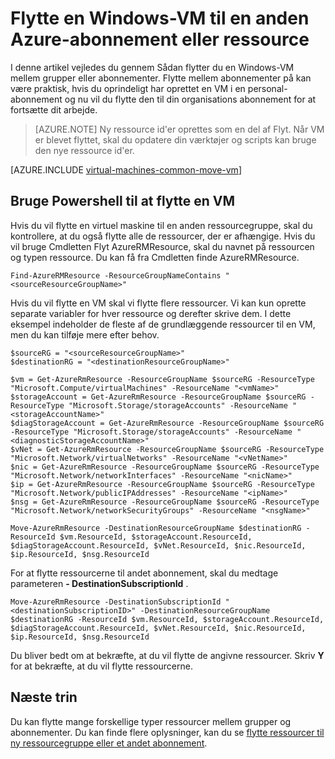 <properties
    pageTitle="Flytte en Windows VM | Microsoft Azure"
    description="Flytte en Windows-VM til en anden Azure-abonnement eller ressource i implementeringsmodel ressourcestyring."
    services="virtual-machines-windows"
    documentationCenter=""
    authors="cynthn"
    manager="timlt"
    editor=""
    tags="azure-resource-manager"/>

<tags
    ms.service="virtual-machines-windows"
    ms.workload="infrastructure-services"
    ms.tgt_pltfrm="na"
    ms.devlang="na"
    ms.topic="article"
    ms.date="08/08/2016"
    ms.author="cynthn"/>

    


# <a name="move-a-windows-vm-to-another-azure-subscription-or-resource-group"></a>Flytte en Windows-VM til en anden Azure-abonnement eller ressource 

I denne artikel vejledes du gennem Sådan flytter du en Windows-VM mellem grupper eller abonnementer. Flytte mellem abonnementer på kan være praktisk, hvis du oprindeligt har oprettet en VM i en personal-abonnement og nu vil du flytte den til din organisations abonnement for at fortsætte dit arbejde.

> [AZURE.NOTE] Ny ressource id'er oprettes som en del af Flyt. Når VM er blevet flyttet, skal du opdatere din værktøjer og scripts kan bruge den nye ressource id'er. 


[AZURE.INCLUDE [virtual-machines-common-move-vm](../../includes/virtual-machines-common-move-vm.md)]


## <a name="use-powershell-to-move-a-vm"></a>Bruge Powershell til at flytte en VM

Hvis du vil flytte en virtuel maskine til en anden ressourcegruppe, skal du kontrollere, at du også flytte alle de ressourcer, der er afhængige. Hvis du vil bruge Cmdletten Flyt AzureRMResource, skal du navnet på ressourcen og typen ressource. Du kan få fra Cmdletten finde AzureRMResource.

    Find-AzureRMResource -ResourceGroupNameContains "<sourceResourceGroupName>"
    

Hvis du vil flytte en VM skal vi flytte flere ressourcer. Vi kan kun oprette separate variabler for hver ressource og derefter skrive dem. I dette eksempel indeholder de fleste af de grundlæggende ressourcer til en VM, men du kan tilføje mere efter behov.

    $sourceRG = "<sourceResourceGroupName>"
    $destinationRG = "<destinationResourceGroupName>"
    
    $vm = Get-AzureRmResource -ResourceGroupName $sourceRG -ResourceType "Microsoft.Compute/virtualMachines" -ResourceName "<vmName>"
    $storageAccount = Get-AzureRmResource -ResourceGroupName $sourceRG -ResourceType "Microsoft.Storage/storageAccounts" -ResourceName "<storageAccountName>"
    $diagStorageAccount = Get-AzureRmResource -ResourceGroupName $sourceRG -ResourceType "Microsoft.Storage/storageAccounts" -ResourceName "<diagnosticStorageAccountName>"
    $vNet = Get-AzureRmResource -ResourceGroupName $sourceRG -ResourceType "Microsoft.Network/virtualNetworks" -ResourceName "<vNetName>"
    $nic = Get-AzureRmResource -ResourceGroupName $sourceRG -ResourceType "Microsoft.Network/networkInterfaces" -ResourceName "<nicName>"
    $ip = Get-AzureRmResource -ResourceGroupName $sourceRG -ResourceType "Microsoft.Network/publicIPAddresses" -ResourceName "<ipName>"
    $nsg = Get-AzureRmResource -ResourceGroupName $sourceRG -ResourceType "Microsoft.Network/networkSecurityGroups" -ResourceName "<nsgName>"
    
    Move-AzureRmResource -DestinationResourceGroupName $destinationRG -ResourceId $vm.ResourceId, $storageAccount.ResourceId, $diagStorageAccount.ResourceId, $vNet.ResourceId, $nic.ResourceId, $ip.ResourceId, $nsg.ResourceId

For at flytte ressourcerne til andet abonnement, skal du medtage parameteren **- DestinationSubscriptionId** . 

    Move-AzureRmResource -DestinationSubscriptionId "<destinationSubscriptionID>" -DestinationResourceGroupName $destinationRG -ResourceId $vm.ResourceId, $storageAccount.ResourceId, $diagStorageAccount.ResourceId, $vNet.ResourceId, $nic.ResourceId, $ip.ResourceId, $nsg.ResourceId



Du bliver bedt om at bekræfte, at du vil flytte de angivne ressourcer. Skriv **Y** for at bekræfte, at du vil flytte ressourcerne.

  
## <a name="next-steps"></a>Næste trin

Du kan flytte mange forskellige typer ressourcer mellem grupper og abonnementer. Du kan finde flere oplysninger, kan du se [flytte ressourcer til ny ressourcegruppe eller et andet abonnement](../resource-group-move-resources.md).    